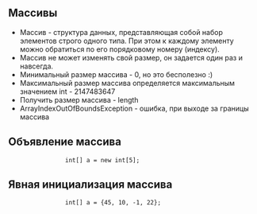 ## Массивы

* Массив - структура данных, представляющая собой набор элементов строго одного типа. При этом к каждому элементу можно обратиться по его порядковому номеру (индексу).
* Массив не может изменять свой размер, он задается один раз и навсегда.
* Минимальный размер массива - 0, но это бесполезно :)
* Максимальный размер массива определяется максимальным значением int - 2147483647
* Получить размер массива - length
* ArrayIndexOutOfBoundsException - ошибка, при выходе за границы массива

## Объявление массива

                    int[] a = new int[5];
## Явная инициализация массива

                    int[] a = {45, 10, -1, 22};
